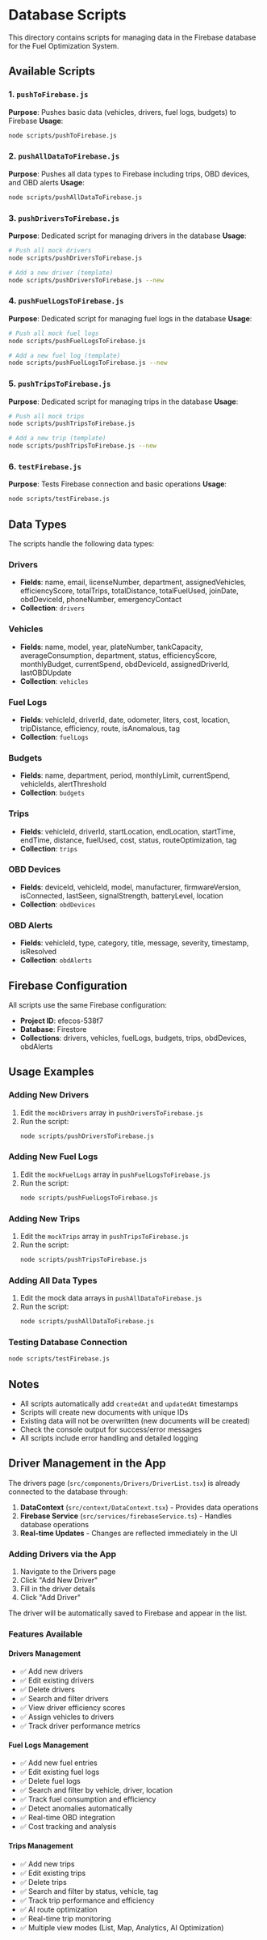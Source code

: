 # Database Scripts

This directory contains scripts for managing data in the Firebase database for the Fuel Optimization System.

## Available Scripts

### 1. `pushToFirebase.js`
**Purpose**: Pushes basic data (vehicles, drivers, fuel logs, budgets) to Firebase
**Usage**: 
```bash
node scripts/pushToFirebase.js
```

### 2. `pushAllDataToFirebase.js`
**Purpose**: Pushes all data types to Firebase including trips, OBD devices, and OBD alerts
**Usage**: 
```bash
node scripts/pushAllDataToFirebase.js
```

### 3. `pushDriversToFirebase.js`
**Purpose**: Dedicated script for managing drivers in the database
**Usage**: 
```bash
# Push all mock drivers
node scripts/pushDriversToFirebase.js

# Add a new driver (template)
node scripts/pushDriversToFirebase.js --new
```

### 4. `pushFuelLogsToFirebase.js`
**Purpose**: Dedicated script for managing fuel logs in the database
**Usage**: 
```bash
# Push all mock fuel logs
node scripts/pushFuelLogsToFirebase.js

# Add a new fuel log (template)
node scripts/pushFuelLogsToFirebase.js --new
```

### 5. `pushTripsToFirebase.js`
**Purpose**: Dedicated script for managing trips in the database
**Usage**: 
```bash
# Push all mock trips
node scripts/pushTripsToFirebase.js

# Add a new trip (template)
node scripts/pushTripsToFirebase.js --new
```

### 6. `testFirebase.js`
**Purpose**: Tests Firebase connection and basic operations
**Usage**: 
```bash
node scripts/testFirebase.js
```

## Data Types

The scripts handle the following data types:

### Drivers
- **Fields**: name, email, licenseNumber, department, assignedVehicles, efficiencyScore, totalTrips, totalDistance, totalFuelUsed, joinDate, obdDeviceId, phoneNumber, emergencyContact
- **Collection**: `drivers`

### Vehicles
- **Fields**: name, model, year, plateNumber, tankCapacity, averageConsumption, department, status, efficiencyScore, monthlyBudget, currentSpend, obdDeviceId, assignedDriverId, lastOBDUpdate
- **Collection**: `vehicles`

### Fuel Logs
- **Fields**: vehicleId, driverId, date, odometer, liters, cost, location, tripDistance, efficiency, route, isAnomalous, tag
- **Collection**: `fuelLogs`

### Budgets
- **Fields**: name, department, period, monthlyLimit, currentSpend, vehicleIds, alertThreshold
- **Collection**: `budgets`

### Trips
- **Fields**: vehicleId, driverId, startLocation, endLocation, startTime, endTime, distance, fuelUsed, cost, status, routeOptimization, tag
- **Collection**: `trips`

### OBD Devices
- **Fields**: deviceId, vehicleId, model, manufacturer, firmwareVersion, isConnected, lastSeen, signalStrength, batteryLevel, location
- **Collection**: `obdDevices`

### OBD Alerts
- **Fields**: vehicleId, type, category, title, message, severity, timestamp, isResolved
- **Collection**: `obdAlerts`

## Firebase Configuration

All scripts use the same Firebase configuration:
- **Project ID**: efecos-538f7
- **Database**: Firestore
- **Collections**: drivers, vehicles, fuelLogs, budgets, trips, obdDevices, obdAlerts

## Usage Examples

### Adding New Drivers
1. Edit the `mockDrivers` array in `pushDriversToFirebase.js`
2. Run the script:
   ```bash
   node scripts/pushDriversToFirebase.js
   ```

### Adding New Fuel Logs
1. Edit the `mockFuelLogs` array in `pushFuelLogsToFirebase.js`
2. Run the script:
   ```bash
   node scripts/pushFuelLogsToFirebase.js
   ```

### Adding New Trips
1. Edit the `mockTrips` array in `pushTripsToFirebase.js`
2. Run the script:
   ```bash
   node scripts/pushTripsToFirebase.js
   ```

### Adding All Data Types
1. Edit the mock data arrays in `pushAllDataToFirebase.js`
2. Run the script:
   ```bash
   node scripts/pushAllDataToFirebase.js
   ```

### Testing Database Connection
```bash
node scripts/testFirebase.js
```

## Notes

- All scripts automatically add `createdAt` and `updatedAt` timestamps
- Scripts will create new documents with unique IDs
- Existing data will not be overwritten (new documents will be created)
- Check the console output for success/error messages
- All scripts include error handling and detailed logging

## Driver Management in the App

The drivers page (`src/components/Drivers/DriverList.tsx`) is already connected to the database through:

1. **DataContext** (`src/context/DataContext.tsx`) - Provides data operations
2. **Firebase Service** (`src/services/firebaseService.ts`) - Handles database operations
3. **Real-time Updates** - Changes are reflected immediately in the UI

### Adding Drivers via the App
1. Navigate to the Drivers page
2. Click "Add New Driver"
3. Fill in the driver details
4. Click "Add Driver"

The driver will be automatically saved to Firebase and appear in the list.

### Features Available

#### Drivers Management
- ✅ Add new drivers
- ✅ Edit existing drivers
- ✅ Delete drivers
- ✅ Search and filter drivers
- ✅ View driver efficiency scores
- ✅ Assign vehicles to drivers
- ✅ Track driver performance metrics

#### Fuel Logs Management
- ✅ Add new fuel entries
- ✅ Edit existing fuel logs
- ✅ Delete fuel logs
- ✅ Search and filter by vehicle, driver, location
- ✅ Track fuel consumption and efficiency
- ✅ Detect anomalies automatically
- ✅ Real-time OBD integration
- ✅ Cost tracking and analysis

#### Trips Management
- ✅ Add new trips
- ✅ Edit existing trips
- ✅ Delete trips
- ✅ Search and filter by status, vehicle, tag
- ✅ Track trip performance and efficiency
- ✅ AI route optimization
- ✅ Real-time trip monitoring
- ✅ Multiple view modes (List, Map, Analytics, AI Optimization) 